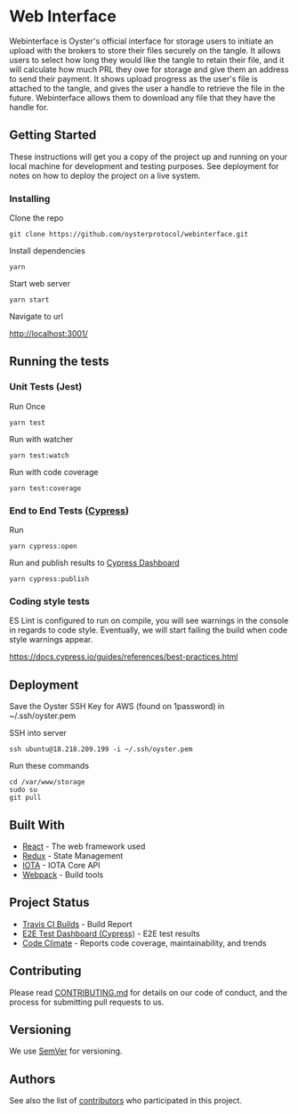 # Web Interface

Webinterface is Oyster's official interface for storage users to initiate an upload with the brokers to store their files securely on the tangle.  It allows users to select how long they would like the tangle to retain their file, and it will calculate how much PRL they owe for storage and give them an address to send their payment.  It shows upload progress as the user's file is attached to the tangle, and gives the user a handle to retrieve the file in the future.  Webinterface allows them to download any file that they have the handle for.

## Getting Started

These instructions will get you a copy of the project up and running on your local machine for development and testing purposes. See deployment for notes on how to deploy the project on a live system.

### Installing

Clone the repo

```
git clone https://github.com/oysterprotocol/webinterface.git
```

Install dependencies 

```
yarn
```

Start web server

```
yarn start
```

Navigate to url

[http://localhost:3001/](http://localhost:3001/)

## Running the tests

### Unit Tests (Jest)

Run Once

```
yarn test
```

Run with watcher

```
yarn test:watch
```

Run with code coverage

```
yarn test:coverage
```

### End to End Tests ([Cypress](https://www.cypress.io/))

Run

```
yarn cypress:open
```

Run and publish results to [Cypress Dashboard](https://dashboard.cypress.io/#/projects/runs)

```
yarn cypress:publish
```

### Coding style tests

ES Lint is configured to run on compile, you will see warnings in the console in regards to code style. Eventually, we will start failing the build when code style warnings appear.

https://docs.cypress.io/guides/references/best-practices.html

## Deployment

Save the Oyster SSH Key for AWS (found on 1password) in ~/.ssh/oyster.pem

SSH into server

```
ssh ubuntu@18.218.209.199 -i ~/.ssh/oyster.pem
```

Run these commands

```
cd /var/www/storage
sudo su
git pull
```

## Built With

* [React](https://reactjs.org/) - The web framework used
* [Redux](https://redux.js.org/) - State Management
* [IOTA](https://github.com/iotaledger/iota.lib.js/) - IOTA Core API
* [Webpack](https://webpack.js.org/) - Build tools


## Project Status

* [Travis CI Builds](https://travis-ci.org/oysterprotocol/webinterface) - Build Report
* [E2E Test Dashboard (Cypress)](https://www.cypress.io/) - E2E test results
* [Code Climate](https://codeclimate.com/github/oysterprotocol/webinterface) - Reports code coverage, maintainability, and trends


## Contributing

Please read [CONTRIBUTING.md](https://google.com) for details on our code of conduct, and the process for submitting pull requests to us.

## Versioning

We use [SemVer](http://semver.org/) for versioning.

## Authors

See also the list of [contributors](https://github.com/oysterprotocol/webinterface/graphs/contributors) who participated in this project.
